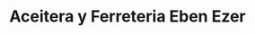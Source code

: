 ---
title: "Aceitera y Ferreteria Eben Ezer"
url: /san-miguel-petapa/aceitera-y-ferreteria-eben-ezer/
shop: Allgemein
---